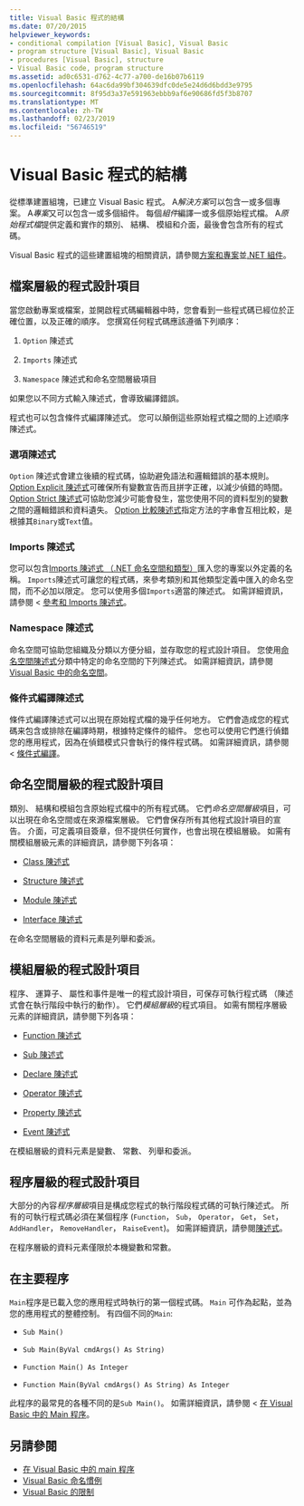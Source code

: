 ```yaml
---
title: Visual Basic 程式的結構
ms.date: 07/20/2015
helpviewer_keywords:
- conditional compilation [Visual Basic], Visual Basic
- program structure [Visual Basic], Visual Basic
- procedures [Visual Basic], structure
- Visual Basic code, program structure
ms.assetid: ad0c6531-d762-4c77-a700-de16b07b6119
ms.openlocfilehash: 64ac6da99bf304639dfc0de5e24d6d6bdd3e9795
ms.sourcegitcommit: 8f95d3a37e591963ebbb9af6e90686fd5f3b8707
ms.translationtype: MT
ms.contentlocale: zh-TW
ms.lasthandoff: 02/23/2019
ms.locfileid: "56746519"
---
```

# <a name="structure-of-a-visual-basic-program"></a>Visual Basic 程式的結構
從標準建置組塊，已建立 Visual Basic 程式。 A*解決方案*可以包含一或多個專案。 A*專案*又可以包含一或多個組件。 每個*組件*編譯一或多個原始程式檔。 A*原始程式檔*提供定義和實作的類別、 結構、 模組和介面，最後會包含所有的程式碼。  
  
 Visual Basic 程式的這些建置組塊的相關資訊，請參閱[方案和專案](/visualstudio/ide/solutions-and-projects-in-visual-studio)並[.NET 組件](../../../standard/assembly/index.md)。  
  
## <a name="file-level-programming-elements"></a>檔案層級的程式設計項目  
 當您啟動專案或檔案，並開啟程式碼編輯器中時，您會看到一些程式碼已經位於正確位置，以及正確的順序。 您撰寫任何程式碼應該遵循下列順序：  
  
1.  `Option` 陳述式  
  
2.  `Imports` 陳述式  
  
3.  `Namespace` 陳述式和命名空間層級項目  
  
 如果您以不同方式輸入陳述式，會導致編譯錯誤。  
  
 程式也可以包含條件式編譯陳述式。 您可以顛倒這些原始程式檔之間的上述順序陳述式。  
  
### <a name="option-statements"></a>選項陳述式  
 `Option` 陳述式會建立後續的程式碼，協助避免語法和邏輯錯誤的基本規則。 [Option Explicit 陳述式](../../../visual-basic/language-reference/statements/option-explicit-statement.md)可確保所有變數宣告而且拼字正確，以減少偵錯的時間。 [Option Strict 陳述式](../../../visual-basic/language-reference/statements/option-strict-statement.md)可協助您減少可能會發生，當您使用不同的資料型別的變數之間的邏輯錯誤和資料遺失。 [Option 比較陳述式](../../../visual-basic/language-reference/statements/option-compare-statement.md)指定方法的字串會互相比較，是根據其`Binary`或`Text`值。  
  
### <a name="imports-statements"></a>Imports 陳述式  
 您可以包含[Imports 陳述式 （.NET 命名空間和類型）](../../../visual-basic/language-reference/statements/imports-statement-net-namespace-and-type.md)匯入您的專案以外定義的名稱。 `Imports`陳述式可讓您的程式碼，來參考類別和其他類型定義中匯入的命名空間，而不必加以限定。 您可以使用多個`Imports`適當的陳述式。 如需詳細資訊，請參閱 <<c0> [ 參考和 Imports 陳述式](../../../visual-basic/programming-guide/program-structure/references-and-the-imports-statement.md)。  
  
### <a name="namespace-statements"></a>Namespace 陳述式  
 命名空間可協助您組織及分類以方便分組，並存取您的程式設計項目。 您使用[命名空間陳述式](../../../visual-basic/language-reference/statements/namespace-statement.md)分類中特定的命名空間的下列陳述式。 如需詳細資訊，請參閱 [Visual Basic 中的命名空間](../../../visual-basic/programming-guide/program-structure/namespaces.md)。  
  
### <a name="conditional-compilation-statements"></a>條件式編譯陳述式  
 條件式編譯陳述式可以出現在原始程式檔的幾乎任何地方。 它們會造成您的程式碼来包含或排除在編譯時期，根據特定條件的組件。 您也可以使用它們進行偵錯您的應用程式，因為在偵錯模式只會執行的條件程式碼。 如需詳細資訊，請參閱 <<c0> [ 條件式編譯](../../../visual-basic/programming-guide/program-structure/conditional-compilation.md)。  
  
## <a name="namespace-level-programming-elements"></a>命名空間層級的程式設計項目  
 類別、 結構和模組包含原始程式檔中的所有程式碼。 它們*命名空間層級*項目，可以出現在命名空間或在來源檔案層級。 它們會保存所有其他程式設計項目的宣告。 介面，可定義項目簽章，但不提供任何實作，也會出現在模組層級。 如需有關模組層級元素的詳細資訊，請參閱下列各項：  
  
-   [Class 陳述式](../../../visual-basic/language-reference/statements/class-statement.md)  
  
-   [Structure 陳述式](../../../visual-basic/language-reference/statements/structure-statement.md)  
  
-   [Module 陳述式](../../../visual-basic/language-reference/statements/module-statement.md)  
  
-   [Interface 陳述式](../../../visual-basic/language-reference/statements/interface-statement.md)  
  
 在命名空間層級的資料元素是列舉和委派。  
  
## <a name="module-level-programming-elements"></a>模組層級的程式設計項目  
 程序、 運算子、 屬性和事件是唯一的程式設計項目，可保存可執行程式碼 （陳述式會在執行階段中執行的動作）。 它們*模組層級*的程式項目。 如需有關程序層級元素的詳細資訊，請參閱下列各項：  
  
-   [Function 陳述式](../../../visual-basic/language-reference/statements/function-statement.md)  
  
-   [Sub 陳述式](../../../visual-basic/language-reference/statements/sub-statement.md)  
  
-   [Declare 陳述式](../../../visual-basic/language-reference/statements/declare-statement.md)  
  
-   [Operator 陳述式](../../../visual-basic/language-reference/statements/operator-statement.md)  
  
-   [Property 陳述式](../../../visual-basic/language-reference/statements/property-statement.md)  
  
-   [Event 陳述式](../../../visual-basic/language-reference/statements/event-statement.md)  
  
 在模組層級的資料元素是變數、 常數、 列舉和委派。  
  
## <a name="procedure-level-programming-elements"></a>程序層級的程式設計項目  
 大部分的內容*程序層級*項目是構成您程式的執行階段程式碼的可執行陳述式。 所有的可執行程式碼必須在某個程序 (`Function`， `Sub`， `Operator`， `Get`， `Set`， `AddHandler`， `RemoveHandler`， `RaiseEvent`)。 如需詳細資訊，請參閱[陳述式](../../../visual-basic/programming-guide/language-features/statements.md)。  
  
 在程序層級的資料元素僅限於本機變數和常數。  
  
## <a name="the-main-procedure"></a>在主要程序  
 `Main`程序是已載入您的應用程式時執行的第一個程式碼。 `Main` 可作為起點，並為您的應用程式的整體控制。 有四個不同的`Main`:  
  
-   `Sub Main()`  
  
-   `Sub Main(ByVal cmdArgs() As String)`  
  
-   `Function Main() As Integer`  
  
-   `Function Main(ByVal cmdArgs() As String) As Integer`  
  
 此程序的最常見的各種不同的是`Sub Main()`。 如需詳細資訊，請參閱 <<c0> [ 在 Visual Basic 中的 Main 程序](../../../visual-basic/programming-guide/program-structure/main-procedure.md)。  
  
## <a name="see-also"></a>另請參閱
- [在 Visual Basic 中的 main 程序](../../../visual-basic/programming-guide/program-structure/main-procedure.md)
- [Visual Basic 命名慣例](../../../visual-basic/programming-guide/program-structure/naming-conventions.md)
- [Visual Basic 的限制](../../../visual-basic/programming-guide/program-structure/limitations.md)
